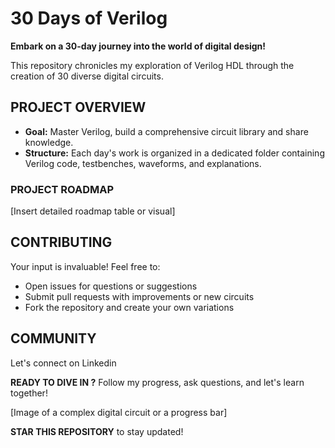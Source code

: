 # 30 Days of Verilog

**Embark on a 30-day journey into the world of digital design!**

This repository chronicles my exploration of Verilog HDL through the creation of 30 diverse digital circuits. 

## PROJECT OVERVIEW 
* **Goal:** Master Verilog, build a comprehensive circuit library and share knowledge.
* **Structure:** Each day's work is organized in a dedicated folder containing Verilog code, testbenches, waveforms, and explanations.

### PROJECT ROADMAP
[Insert detailed roadmap table or visual]

## CONTRIBUTING 
Your input is invaluable! Feel free to:
* Open issues for questions or suggestions
* Submit pull requests with improvements or new circuits
* Fork the repository and create your own variations

## COMMUNITY
Let's connect on Linkedin 



**READY TO DIVE IN ?** Follow my progress, ask questions, and let's learn together!

[Image of a complex digital circuit or a progress bar]

**STAR THIS REPOSITORY** to stay updated!

